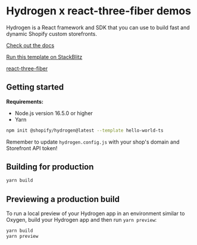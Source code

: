 # Hydrogen x react-three-fiber demos

Hydrogen is a React framework and SDK that you can use to build fast and dynamic Shopify custom storefronts.

[Check out the docs](https://shopify.dev/custom-storefronts/hydrogen)

[Run this template on StackBlitz](https://stackblitz.com/github/Shopify/hydrogen/tree/stackblitz/templates/hello-world-js)

[react-three-fiber](https://github.com/pmndrs/react-three-fiber)

## Getting started

**Requirements:**

- Node.js version 16.5.0 or higher
- Yarn

```bash
npm init @shopify/hydrogen@latest --template hello-world-ts
```

Remember to update `hydrogen.config.js` with your shop's domain and Storefront API token!

## Building for production

```bash
yarn build
```

## Previewing a production build

To run a local preview of your Hydrogen app in an environment similar to Oxygen, build your Hydrogen app and then run `yarn preview`:

```bash
yarn build
yarn preview
```
